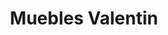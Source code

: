 ---
title: "Muebles Valentin"
url: /ciudad-autonoma-de-buenos-aires/muebles-valentin/
shop: Möbel
---